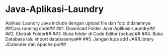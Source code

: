 # Java-Aplikasi-Laundry

Aplikasi Laundry Java include dengan upload file dan foto didalamnya
##Cara running code##
##1. Download Folder Java-Aplikasi-Laundry##
##2. Ekstrak Folder##
##3. Buka folder di Code Editor (bebas)##
##4. Buka Database lalu import databasenya##
##5. Jangan lupa add JAR/Library JCalender dan Apache poi##
